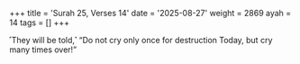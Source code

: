 +++
title = 'Surah 25, Verses 14'
date = '2025-08-27'
weight = 2869
ayah = 14
tags = []
+++

˹They will be told,˺ “Do not cry only once for destruction Today, but cry many times over!”